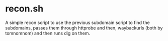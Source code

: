 # recon.sh
A simple recon script to use the previous subdomain script to find the subdomains, passes them through httprobe and then, waybackurls (both by tomnomnom) and then runs dig on them.
